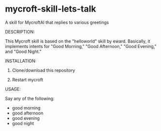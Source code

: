 # mycroft-skill-lets-talk
A skill for MycroftAI that replies to various greetings

DESCRIPTION:

This Mycroft skill is based on the "helloworld" skill
by eward.  Basically, it implements intents for "Good
Morning," "Good Afternoon," "Good Evening," and "Good Night."

INSTALLATION:

1.  Clone/download this repository

2.  Restart mycroft

USAGE:

Say any of the following:

  * good morning
  * good afternoon
  * good evening
  * good night

